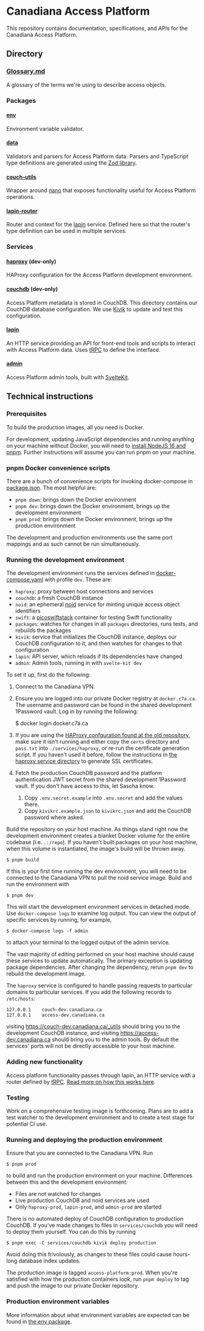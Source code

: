 # Canadiana Access Platform

This repository contains documentation, specifications, and APIs for the Canadiana Access Platform.

## Directory

### [Glossary.md](Glossary.md)

A glossary of the terms we're using to describe access objects.

### Packages

#### [env](packages/env)

Environment variable validator.

#### [data](packages/data)

Validators and parsers for Access Platform data. Parsers and TypeScript type definitions are generated using the [Zod library](https://github.com/colinhacks/zod).

#### [couch-utils](packages/couch-utils)

Wrapper around [nano](https://github.com/apache/couchdb-nano) that exposes functionality useful for Access Platform operations.

#### [lapin-router](packages/lapin-router)

Router and context for the [lapin](#lapin) service. Defined here so that the router's type definition can be used in multiple services.

### Services

#### [haproxy](services/haproxy) (dev-only)

HAProxy configuration for the Access Platform development environment.

#### [couchdb](services/couchdb) (dev-only)

Access Platform metadata is stored in CouchDB. This directory contains our CouchDB database configuration. We use [Kivik](https://github.com/crkn-rcdr/kivik) to update and test this configuration.

#### [lapin](services/lapin)

An HTTP service providing an API for front-end tools and scripts to interact with Access Platform data.
Uses [tRPC](https://trpc.io) to define the interface.

#### [admin](services/admin)

Access Platform admin tools, built with [SvelteKit](https://kit.svelte.dev).

## Technical instructions

### Prerequisites

To build the production images, all you need is Docker.

For development, updating JavaScript dependencies and running anything on your machine without Docker, you will need to [install NodeJS 16 and pnpm](docs/node_pnpm.md). Further instructions will assume you can run pnpm on your machine.

### pnpm Docker convenience scripts

There are a bunch of convenience scripts for invoking docker-compose in [package.json](package.json). The most helpful are:

- `pnpm down`: brings down the Docker environment
- `pnpm dev`: brings down the Docker environment, brings up the development environment
- `pnpm prod`: brings down the Docker environment, brings up the production environment

The development and production environments use the same port mappings and as such cannot be run simultaneously.

### Running the development environment

The development environment runs the services defined in [docker-compose.yaml](docker-compose.yaml) with profile `dev`. These are:

- `haproxy`: proxy between host connections and services
- `couchdb`: a fresh CouchDB instance
- `noid`: an ephemeral [noid](https://github.com/crkn-rcdr/noid) service for minting unique access object identifiers
- `swift`: a [picoswiftstack](https://hub.docker.com/r/swiftstack/picoswiftstack) container for testing Swift functionality
- `packages`: watches for changes in all `packages` directories, runs tests, and rebuilds the packages
- `kivik`: service that initializes the CouchDB instance, deploys our CouchDB configuration to it, and then watches for changes to that configuration
- `lapin`: API server, which reloads if its dependencies have changed
- `admin`: Admin tools, running in with `svelte-kit dev`

To set it up, first do the following:

1. Connect to the Canadiana VPN.
2. Ensure you are logged into our private Docker registry at `docker.c7a.ca`. The username and password can be found in the shared development 1Password vault. Log in by running the following:

   $ docker login docker.c7a.ca

3. If you are using the [HAProxy confguration found at the old repository](https://github.com/crkn-rcdr/haproxy), make sure it isn't running and either copy the `certs` directory and `pass.txt` into `./services/haproxy`, or re-run the certificate generation script. If you haven't used it before, follow the instructions in [the haproxy service directory](services/haproxy) to generate SSL certificates.
4. Fetch the production CouchDB password and the platform authentication JWT secret from the shared development 1Password vault. If you don't have access to this, let Sascha know.
   1. Copy `.env.secret.example` into `.env.secret` and add the values there.
   2. Copy `kivikrc.example.json` to `kivikrc.json` and add the CouchDB password where asked.

Build the repository on your host machine. As things stand right now the development environment creates a blanket Docker volume for the entire codebase (i.e. `.:/repo`). If you haven't built packages on your host machine, when this volume is instantiated, the image's build will be thrown away.

    $ pnpm build

If this is your first time running the dev environment, you will need to be connected to the Canadiana VPN to pull the noid service image. Build and run the environment with

    $ pnpm dev

This will start the devvelopment environment services in detached mode. Use `docker-compose logs` to examine log output. You can view the output of specific services by running, for example,

    $ docker-compose logs -f admin

to attach your terminal to the logged output of the admin service.

The vast majority of editing performed on your host machine should cause these services to update automatically. The primary exception is updating package dependencies. After changing the dependency, rerun `pnpm dev` to rebuild the development image.

The `haproxy` service is configured to handle passing requests to particular domains to particular services. If you add the following records to `/etc/hosts`:

    127.0.0.1    couch-dev.canadiana.ca
    127.0.0.1    access-dev.canadiana.ca

visiting <https://couch-dev.canadiana.ca/_utils> should bring you to the development CouchDB instance, and visiting <https://access-dev.canadiana.ca> should bring you to the admin tools. By default the services' ports will not be directly accessible to your host machine.

### Adding new functionality

Access platform functionality passes through lapin, an HTTP service with a router defined by [tRPC](https://trpc.io). [Read more on how this works here](docs/creating_lapin_routes.md).

### Testing

Work on a comprehensive testing image is forthcoming. Plans are to add a test watcher to the development environment and to create a test stage for potential CI use.

### Running and deploying the production environment

Ensure that you are connected to the Canadiana VPN. Run

    $ pnpm prod

to build and run the production environment on your machine. Differences between this and the development environment:

- Files are not watched for changes
- Live production CouchDB and noid services are used
- Only `haproxy-prod`, `lapin-prod`, and `admin-prod` are started

There is no automated deploy of CouchDB configuration to production CouchDB. If you've made changes to files in `services/couchdb` you will need to deploy them yourself. You can do this by running

    $ pnpm exec -C services/couchdb kivik deploy production

Avoid doing this frivolously, as changes to these files could cause hours-long database index updates.

The production image is tagged `access-platform:prod`. When you're satisfied with how the production containers look, run `pnpm deploy` to tag and push the image to our private Docker repository.

### Production environment variables

More information about what environment variables are expected can be found in [the env package](packages/env).
